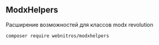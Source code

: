 ## ModxHelpers

Расширение возможностей для классов modx revolution

```bash
composer require webnitros/modxhelpers
```
